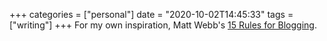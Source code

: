 +++
categories = ["personal"]
date = "2020-10-02T14:45:33"
tags = ["writing"]
+++
For my own inspiration, Matt Webb's [15 Rules for Blogging](http://interconnected.org/home/2020/09/10/streak).
               